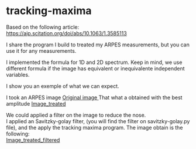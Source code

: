# tracking-maxima


Based on the following article:
https://aip.scitation.org/doi/abs/10.1063/1.3585113


I share the program I build to treated my ARPES measurements, but you can use it for any measurements.

I implemented the formula for 1D and 2D spectrum.
Keep in mind, we use different formula if the image has equivalent or inequivalente independent variables.

I show you an exemple of what we can expect.

I took an ARPES image 
[Original image ](https://github.com/b5419/tracking-maxima/blob/main/original_img.png)
That what a obtained with the best amplitude
[Image_treated](https://github.com/b5419/tracking-maxima/blob/main/img_treated.png)

We could applied a filter on the image to reduce the nose.  
I applied an Savitzky-golay filter, (you will find the filter on savitzky-golay.py file), and the apply the tracking maxima program.
The image obtain is the following:  
[Image_treated_filtered](https://github.com/b5419/tracking-maxima/blob/main/img_treated_filtered.png)  



